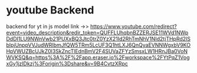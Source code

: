 # youtube Backend
backend for yt in js 
model link ->> https://www.youtube.com/redirect?event=video_description&redir_token=QUFFLUhqbnBZZERJSE11WVd1NWpDdDI1LU9NWnVwb21PUXxBQ3Jtc0trZ0YzX21Id2RhTmNhV1NId2tjTHpRd2lSblpjUnppVVJudWRlbmJfQW5TRm5LcUF3Q1htLXJ6QnQyaEVNNWgxbV9KOHpVWUZBcUJkZ0l3SkZncTlEdnBmV2F4SUVaZFYzSmsxLW1HRnJBa0VoNWVKSQ&q=https%3A%2F%2Fapp.eraser.io%2Fworkspace%2FYtPqZ1VogxGy1jzIDkzj%3Forigin%3Dshare&v=9B4CvtzXRpc